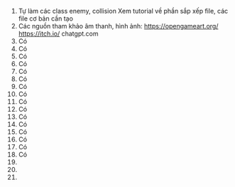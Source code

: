 
1. Tự làm các class enemy, collision 
    Xem tutorial về phần sắp xếp file, các file cơ bản cần tạo
2. Các nguồn tham khảo âm thanh, hình ảnh:
    https://opengameart.org/
    https://itch.io/
    chatgpt.com
3. Có
4. Có
5. Có
6. Có
7. Có
8. Có
9. Có
10. Có
11. Có
12. Có
13. Có
14. Có
15. Có
16. Có
17. Có
18. Có
19.
20.
21.